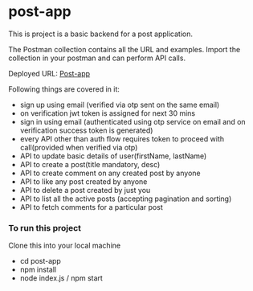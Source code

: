 # post-app

This is project is a basic backend for a post application.

The Postman collection contains all the URL and examples.
Import the collection in your postman and can perform API calls.

Deployed URL: [Post-app](https://post-application-123.herokuapp.com/) 

Following things are covered in it:
  - sign up using email (verified via otp sent on the same email)
  - on verification jwt token is assigned for next 30 mins
  - sign in using email (authenticated using otp service on email and on verification success token is generated)
  - every API other than auth flow requires token to proceed with call(provided when verified via otp)
  - API to update basic details of user(firstName, lastName)
  - API to create a post(title mandatory, desc)
  - API to create comment on any created post by anyone
  - API to like any post created by anyone
  - API to delete a post created by just you
  - API to list all the active posts (accepting pagination and sorting)
  - API to fetch comments for a particular post


### To run this project
Clone this into your local machine
 - cd post-app
 - npm install
 - node index.js / npm start
